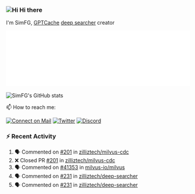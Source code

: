 ### <img src='https://qpluspicture.oss-cn-beijing.aliyuncs.com/6LjjQA/Hi.gif' alt='Hi' width="24"/> Hi there

I'm SimFG, [GPTCache](https://github.com/zilliztech/GPTCache) [deep searcher](https://github.com/zilliztech/deep-searcher) creator

![Metrics 👋](/metrics.plugin.followup.user.svg)

![SimFG's GitHub stats](https://github-readme-stats.vercel.app/api?username=SimFG&show_icons=true&theme=radical&count_private=true)

📫 How to reach me:

[![Connect on Mail](https://img.shields.io/badge/Ask%20me-anything-1abc9c.svg)](mailto:1142838399@qq.com)
[![Twitter](https://img.shields.io/twitter/follow/FogSim?style=social)](https://twitter.com/FogSim)
[![Discord](https://img.shields.io/discord/1092648432495251507?label=Discord&logo=discord)](https://discord.gg/Q8C6WEjSWV)

### :zap: Recent Activity

<!--START_SECTION:activity-->
1. 🗣 Commented on [#201](https://github.com/zilliztech/milvus-cdc/issues/201) in [zilliztech/milvus-cdc](https://github.com/zilliztech/milvus-cdc)
2. ❌ Closed PR [#201](https://github.com/zilliztech/milvus-cdc/pull/201) in [zilliztech/milvus-cdc](https://github.com/zilliztech/milvus-cdc)
3. 🗣 Commented on [#41353](https://github.com/milvus-io/milvus/issues/41353) in [milvus-io/milvus](https://github.com/milvus-io/milvus)
4. 🗣 Commented on [#231](https://github.com/zilliztech/deep-searcher/issues/231) in [zilliztech/deep-searcher](https://github.com/zilliztech/deep-searcher)
5. 🗣 Commented on [#231](https://github.com/zilliztech/deep-searcher/issues/231) in [zilliztech/deep-searcher](https://github.com/zilliztech/deep-searcher)
<!--END_SECTION:activity-->

